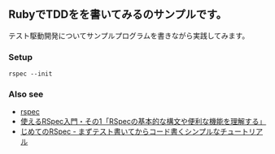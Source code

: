 ## RubyでTDDをを書いてみるのサンプルです。

テスト駆動開発についてサンプルプログラムを書きながら実践してみます。

### Setup

```
rspec --init
```

### Also see

- [rspec](https://github.com/rspec/rspec)
- [使えるRSpec入門・その1「RSpecの基本的な構文や便利な機能を理解する」](https://qiita.com/jnchito/items/42193d066bd61c740612)
- [じめてのRSpec - まずテスト書いてからコード書くシンプルなチュートリアル](https://qiita.com/luckypool/items/e3662170033347510c3c)
